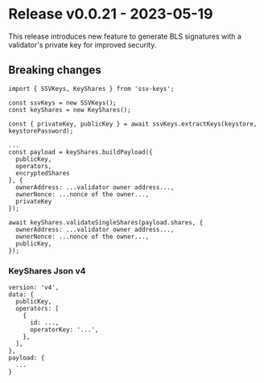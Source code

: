 # Release v0.0.21 - 2023-05-19

This release introduces new feature to generate BLS signatures with a validator's private key for improved security.

## Breaking changes

  ```code
  import { SSVKeys, KeyShares } from 'ssv-keys';

  const ssvKeys = new SSVKeys();
  const keyShares = new KeyShares();

  const { privateKey, publicKey } = await ssvKeys.extractKeys(keystore, keystorePassword);

  ...
  const payload = keyShares.buildPayload({
    publicKey,
    operators,
    encryptedShares
  }, {
    ownerAddress: ...validator owner address...,
    ownerNonce: ...nonce of the owner...,
    privateKey
  });

  await keyShares.validateSingleShares(payload.shares, {
    ownerAddress: ...validator owner address...,
    ownerNonce: ...nonce of the owner...,
    publicKey,
  });
  ```

### KeyShares Json v4
  ```code
  version: 'v4',
  data: {
    publicKey,
    operators: [
      {
        id: ...,
        operatorKey: '...',
      },
    ],
  },
  payload: {
    ...
  }
  ```
